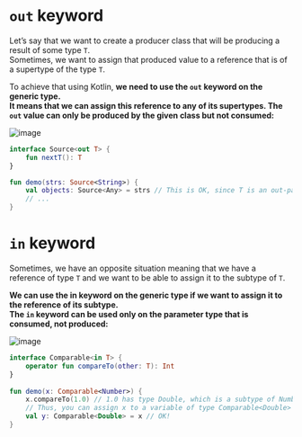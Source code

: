 # `out` keyword
Let’s say that we want to create a producer class that will be producing a result of some type `T`.   
Sometimes, we want to assign that produced value to a reference that is of a supertype of the type `T`.

To achieve that using Kotlin, **we need to use the `out` keyword on the generic type.   
It means that we can assign this reference to any of its supertypes. The `out` value can only be produced by the given class but not consumed:**

![image](https://user-images.githubusercontent.com/63263301/227530896-4f824ae2-9542-4e2e-b38a-8ef6f9a28606.png)


```kotlin
interface Source<out T> {
    fun nextT(): T
}

fun demo(strs: Source<String>) {
    val objects: Source<Any> = strs // This is OK, since T is an out-parameter
    // ...
}
```


# `in` keyword

Sometimes, we have an opposite situation meaning that we have a reference of type `T` and we want to be able to assign it to the subtype of `T`.

**We can use the in keyword on the generic type if we want to assign it to the reference of its subtype.   
The `in` keyword can be used only on the parameter type that is consumed, not produced:**

![image](https://user-images.githubusercontent.com/63263301/227530944-462e1b8d-5d05-4900-8a22-fb564528084d.png)

```kotlin
interface Comparable<in T> {
    operator fun compareTo(other: T): Int
}
  
fun demo(x: Comparable<Number>) {
    x.compareTo(1.0) // 1.0 has type Double, which is a subtype of Number
    // Thus, you can assign x to a variable of type Comparable<Double>
    val y: Comparable<Double> = x // OK!
}
```
